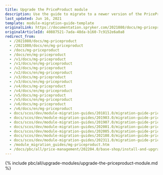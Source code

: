 ```yaml
---
title: Upgrade the PriceProduct module
description: Use the guide to migrate to a newer version of the PriceProduct module.
last_updated: Jun 16, 2021
template: module-migration-guide-template
originalLink: https://documentation.spryker.com/2021080/docs/mg-priceproduct
originalArticleId: 40887521-7ada-48da-b160-7c9152e6a0a8
redirect_from:
  - /2021080/docs/mg-priceproduct
  - /2021080/docs/en/mg-priceproduct
  - /docs/mg-priceproduct
  - /docs/en/mg-priceproduct
  - /v1/docs/mg-priceproduct
  - /v1/docs/en/mg-priceproduct
  - /v2/docs/mg-priceproduct
  - /v2/docs/en/mg-priceproduct
  - /v3/docs/mg-priceproduct
  - /v3/docs/en/mg-priceproduct
  - /v4/docs/mg-priceproduct
  - /v4/docs/en/mg-priceproduct
  - /v5/docs/mg-priceproduct
  - /v5/docs/en/mg-priceproduct
  - /v6/docs/mg-priceproduct
  - /v6/docs/en/mg-priceproduct
  - docs/scos/dev/module-migration-guides/201811.0/migration-guide-priceproduct.html
  - docs/scos/dev/module-migration-guides/201903.0/migration-guide-priceproduct.html
  - docs/scos/dev/module-migration-guides/201907.0/migration-guide-priceproduct.html
  - docs/scos/dev/module-migration-guides/202001.0/migration-guide-priceproduct.html
  - docs/scos/dev/module-migration-guides/202005.0/migration-guide-priceproduct.html
  - docs/scos/dev/module-migration-guides/202108.0/migration-guide-priceproduct.html
  - docs/scos/dev/module-migration-guides/202311.0/migration-guide-priceproduct.html
  - /module_migration_guides/mg-priceproduct.htm
  - /docs/pbc/all/price-management/202204.0/base-shop/install-and-upgrade/upgrade-modules/upgrade-the-priceproduct-module.html
---
```


{% include pbc/all/upgrade-modules/upgrade-the-priceproduct-module.md %} <!-- To edit, see /_includes/pbc/all/upgrade-modules/upgrade-the-priceproduct-module.md -->

